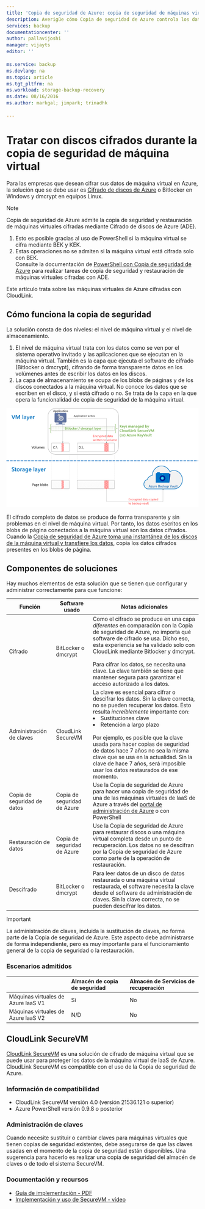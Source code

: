 ```yaml
---
title: 'Copia de seguridad de Azure: copia de seguridad de máquinas virtuales de IaaS de Azure con discos cifrados | Microsoft Docs'
description: Averigüe cómo Copia de seguridad de Azure controla los datos cifrados con BitLocker o dmcrypt durante la copia de seguridad de máquinas virtuales de IaaS. Este artículo le prepara para las diferencias en las experiencias de copia de seguridad y restauración al trabajar con discos cifrados.
services: backup
documentationcenter: ''
author: pallavijoshi
manager: vijayts
editor: ''

ms.service: backup
ms.devlang: na
ms.topic: article
ms.tgt_pltfrm: na
ms.workload: storage-backup-recovery
ms.date: 08/16/2016
ms.author: markgal; jimpark; trinadhk

---
```

# Tratar con discos cifrados durante la copia de seguridad de máquina virtual
Para las empresas que desean cifrar sus datos de máquina virtual en Azure, la solución que se debe usar es [Cifrado de discos de Azure](../security/azure-security-disk-encryption.md) o Bitlocker en Windows y dmcrypt en equipos Linux.

> [!NOTE]
> Copia de seguridad de Azure admite la copia de seguridad y restauración de máquinas virtuales cifradas mediante Cifrado de discos de Azure (ADE). <br>
> 
> 1. Esto es posible gracias al uso de PowerShell si la máquina virtual se cifra mediante BEK y KEK. <br>
> 2. Estas operaciones no se admiten si la máquina virtual está cifrada solo con BEK. <br> Consulte la documentación de [PowerShell con Copia de seguridad de Azure](backup-azure-vms-automation.md) para realizar tareas de copia de seguridad y restauración de máquinas virtuales cifradas con ADE.
> 
> 

Este artículo trata sobre las máquinas virtuales de Azure cifradas con CloudLink.

## Cómo funciona la copia de seguridad
La solución consta de dos niveles: el nivel de máquina virtual y el nivel de almacenamiento.

1. El nivel de máquina virtual trata con los datos como se ven por el sistema operativo invitado y las aplicaciones que se ejecutan en la máquina virtual. También es la capa que ejecuta el software de cifrado (Bitlocker o dmcrypt), cifrando de forma transparente datos en los volúmenes antes de escribir los datos en los discos.
2. La capa de almacenamiento se ocupa de los blobs de páginas y de los discos conectados a la máquina virtual. No conoce los datos que se escriben en el disco, y si está cifrado o no. Se trata de la capa en la que opera la funcionalidad de copia de seguridad de la máquina virtual.

![Cómo coexisten el cifrado de Bitlocker y la copia de seguridad de máquinas virtuales de Azure](./media/backup-azure-vms-encryption/how-it-works.png)

El cifrado completo de datos se produce de forma transparente y sin problemas en el nivel de máquina virtual. Por tanto, los datos escritos en los blobs de página conectados a la máquina virtual son los datos cifrados. Cuando la [Copia de seguridad de Azure toma una instantánea de los discos de la máquina virtual y transfiere los datos](backup-azure-vms-introduction.md#how-does-azure-back-up-virtual-machines), copia los datos cifrados presentes en los blobs de página.

## Componentes de soluciones
Hay muchos elementos de esta solución que se tienen que configurar y administrar correctamente para que funcione:

| Función | Software usado | Notas adicionales |
| --- | --- | --- |
| Cifrado |BitLocker o dmcrypt |Como el cifrado se produce en una capa *diferentes* en comparación con la Copia de seguridad de Azure, no importa qué software de cifrado se usa. Dicho eso, esta experiencia se ha validado solo con CloudLink mediante Bitlocker y dmcrypt.<br><br> Para cifrar los datos, se necesita una clave. La clave también se tiene que mantener segura para garantizar el acceso autorizado a los datos. |
| Administración de claves |CloudLink SecureVM |La clave es esencial para cifrar o descifrar los datos. Sin la clave correcta, no se pueden recuperar los datos. Esto resulta *increíblemente* importante con:<br><li>Sustituciones clave<li>Retención a largo plazo<br><br>Por ejemplo, es posible que la clave usada para hacer copias de seguridad de datos hace 7 años no sea la misma clave que se usa en la actualidad. Sin la clave de hace 7 años, será imposible usar los datos restaurados de ese momento. |
| Copia de seguridad de datos |Copia de seguridad de Azure |Use la Copia de seguridad de Azure para hacer una copia de seguridad de una de las máquinas virtuales de IaaS de Azure a través del [portal de administración de Azure](http://manage.windowsazure.com) o con PowerShell |
| Restauración de datos |Copia de seguridad de Azure |Use la Copia de seguridad de Azure para restaurar discos o una máquina virtual completa desde un punto de recuperación. Los datos no se descifran por la Copia de seguridad de Azure como parte de la operación de restauración. |
| Descifrado |BitLocker o dmcrypt |Para leer datos de un disco de datos restaurada o una máquina virtual restaurada, el software necesita la clave desde el software de administración de claves. Sin la clave correcta, no se pueden descifrar los datos. |

> [!IMPORTANT]
> La administración de claves, incluida la sustitución de claves, no forma parte de la Copia de seguridad de Azure. Este aspecto debe administrarse de forma independiente, pero es muy importante para el funcionamiento general de la copia de seguridad o la restauración.
> 
> 

### Escenarios admitidos
| &nbsp; | Almacén de copia de seguridad | Almacén de Servicios de recuperación |
|:--- |:--- |:--- |
| Máquinas virtuales de Azure IaaS V1 |Sí |No |
| Máquinas virtuales de Azure IaaS V2 |N/D |No |

## CloudLink SecureVM
[CloudLink SecureVM](http://www.cloudlinktech.com/choose-your-cloud/microsoft-azure/) es una solución de cifrado de máquina virtual que se puede usar para proteger los datos de la máquina virtual de IaaS de Azure. CloudLink SecureVM es compatible con el uso de la Copia de seguridad de Azure.

### Información de compatibilidad
* CloudLink SecureVM versión 4.0 (versión 21536.121 o superior)
* Azure PowerShell versión 0.9.8 o posterior

### Administración de claves
Cuando necesite sustituir o cambiar claves para máquinas virtuales que tienen copias de seguridad existentes, debe asegurarse de que las claves usadas en el momento de la copia de seguridad están disponibles. Una sugerencia para hacerlo es realizar una copia de seguridad del almacén de claves o de todo el sistema SecureVM.

### Documentación y recursos
* [Guía de implementación - PDF](http://www.cloudlinktech.com/Azure/CL_SecureVM_4_0_DG_EMC_Azure_R2.pdf)
* [Implementación y uso de SecureVM - vídeo](https://www.youtube.com/watch?v=8AIRe92UDNg)

<!---HONumber=AcomDC_0817_2016-->